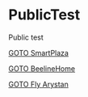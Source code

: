 # PublicTest
Public test

[GOTO SmartPlaza](https://kaspi.kz/pay/SmartPlaza?service_id=3085&4262=999&amount=13.50)

[GOTO BeelineHome](https://kaspi.kz/pay/beeline-home-internet?service_id=50&50=0010090626&amount=25.37)

[GOTO Fly Arystan](https://kaspi.kz/pay/FlyArystan?service_id=3097&4288=11ZH3F&amount=10379)

